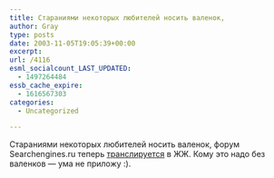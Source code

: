 ```yaml
---
title: Стараниями некоторых любителей носить валенок,
author: Gray
type: posts
date: 2003-11-05T19:05:39+00:00
excerpt:
url: /4116
esml_socialcount_LAST_UPDATED:
  - 1497264484
essb_cache_expire:
  - 1616567303
categories:
  - Uncategorized

---
```








Стараниями некоторых любителей носить валенок, форум Searchengines.ru теперь <a href="http://www.livejournal.com/users/seru_forum" target="_blank">транслируется</a> в ЖЖ. Кому это надо без валенков &#8212; ума не приложу :).